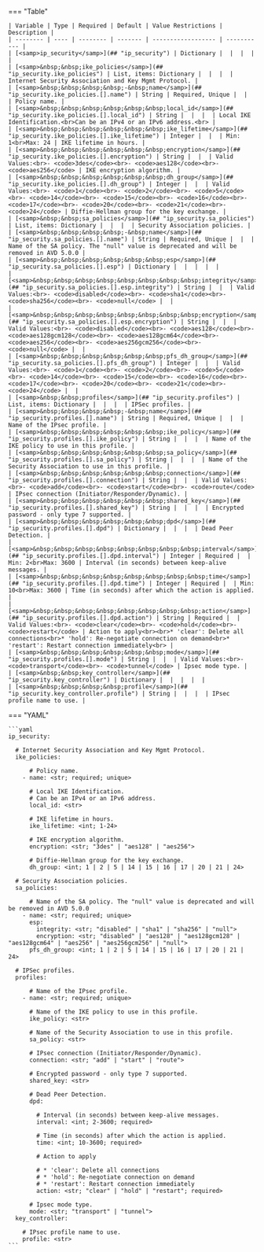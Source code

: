 <!--
  ~ Copyright (c) 2023 Arista Networks, Inc.
  ~ Use of this source code is governed by the Apache License 2.0
  ~ that can be found in the LICENSE file.
  -->
=== "Table"

    | Variable | Type | Required | Default | Value Restrictions | Description |
    | -------- | ---- | -------- | ------- | ------------------ | ----------- |
    | [<samp>ip_security</samp>](## "ip_security") | Dictionary |  |  |  |  |
    | [<samp>&nbsp;&nbsp;ike_policies</samp>](## "ip_security.ike_policies") | List, items: Dictionary |  |  |  | Internet Security Association and Key Mgmt Protocol. |
    | [<samp>&nbsp;&nbsp;&nbsp;&nbsp;-&nbsp;name</samp>](## "ip_security.ike_policies.[].name") | String | Required, Unique |  |  | Policy name. |
    | [<samp>&nbsp;&nbsp;&nbsp;&nbsp;&nbsp;&nbsp;local_id</samp>](## "ip_security.ike_policies.[].local_id") | String |  |  |  | Local IKE Identification.<br>Can be an IPv4 or an IPv6 address.<br> |
    | [<samp>&nbsp;&nbsp;&nbsp;&nbsp;&nbsp;&nbsp;ike_lifetime</samp>](## "ip_security.ike_policies.[].ike_lifetime") | Integer |  |  | Min: 1<br>Max: 24 | IKE lifetime in hours. |
    | [<samp>&nbsp;&nbsp;&nbsp;&nbsp;&nbsp;&nbsp;encryption</samp>](## "ip_security.ike_policies.[].encryption") | String |  |  | Valid Values:<br>- <code>3des</code><br>- <code>aes128</code><br>- <code>aes256</code> | IKE encryption algorithm. |
    | [<samp>&nbsp;&nbsp;&nbsp;&nbsp;&nbsp;&nbsp;dh_group</samp>](## "ip_security.ike_policies.[].dh_group") | Integer |  |  | Valid Values:<br>- <code>1</code><br>- <code>2</code><br>- <code>5</code><br>- <code>14</code><br>- <code>15</code><br>- <code>16</code><br>- <code>17</code><br>- <code>20</code><br>- <code>21</code><br>- <code>24</code> | Diffie-Hellman group for the key exchange. |
    | [<samp>&nbsp;&nbsp;sa_policies</samp>](## "ip_security.sa_policies") | List, items: Dictionary |  |  |  | Security Association policies. |
    | [<samp>&nbsp;&nbsp;&nbsp;&nbsp;-&nbsp;name</samp>](## "ip_security.sa_policies.[].name") | String | Required, Unique |  |  | Name of the SA policy. The "null" value is deprecated and will be removed in AVD 5.0.0 |
    | [<samp>&nbsp;&nbsp;&nbsp;&nbsp;&nbsp;&nbsp;esp</samp>](## "ip_security.sa_policies.[].esp") | Dictionary |  |  |  |  |
    | [<samp>&nbsp;&nbsp;&nbsp;&nbsp;&nbsp;&nbsp;&nbsp;&nbsp;integrity</samp>](## "ip_security.sa_policies.[].esp.integrity") | String |  |  | Valid Values:<br>- <code>disabled</code><br>- <code>sha1</code><br>- <code>sha256</code><br>- <code>null</code> |  |
    | [<samp>&nbsp;&nbsp;&nbsp;&nbsp;&nbsp;&nbsp;&nbsp;&nbsp;encryption</samp>](## "ip_security.sa_policies.[].esp.encryption") | String |  |  | Valid Values:<br>- <code>disabled</code><br>- <code>aes128</code><br>- <code>aes128gcm128</code><br>- <code>aes128gcm64</code><br>- <code>aes256</code><br>- <code>aes256gcm256</code><br>- <code>null</code> |  |
    | [<samp>&nbsp;&nbsp;&nbsp;&nbsp;&nbsp;&nbsp;pfs_dh_group</samp>](## "ip_security.sa_policies.[].pfs_dh_group") | Integer |  |  | Valid Values:<br>- <code>1</code><br>- <code>2</code><br>- <code>5</code><br>- <code>14</code><br>- <code>15</code><br>- <code>16</code><br>- <code>17</code><br>- <code>20</code><br>- <code>21</code><br>- <code>24</code> |  |
    | [<samp>&nbsp;&nbsp;profiles</samp>](## "ip_security.profiles") | List, items: Dictionary |  |  |  | IPSec profiles. |
    | [<samp>&nbsp;&nbsp;&nbsp;&nbsp;-&nbsp;name</samp>](## "ip_security.profiles.[].name") | String | Required, Unique |  |  | Name of the IPsec profile. |
    | [<samp>&nbsp;&nbsp;&nbsp;&nbsp;&nbsp;&nbsp;ike_policy</samp>](## "ip_security.profiles.[].ike_policy") | String |  |  |  | Name of the IKE policy to use in this profile. |
    | [<samp>&nbsp;&nbsp;&nbsp;&nbsp;&nbsp;&nbsp;sa_policy</samp>](## "ip_security.profiles.[].sa_policy") | String |  |  |  | Name of the Security Association to use in this profile. |
    | [<samp>&nbsp;&nbsp;&nbsp;&nbsp;&nbsp;&nbsp;connection</samp>](## "ip_security.profiles.[].connection") | String |  |  | Valid Values:<br>- <code>add</code><br>- <code>start</code><br>- <code>route</code> | IPsec connection (Initiator/Responder/Dynamic). |
    | [<samp>&nbsp;&nbsp;&nbsp;&nbsp;&nbsp;&nbsp;shared_key</samp>](## "ip_security.profiles.[].shared_key") | String |  |  |  | Encrypted password - only type 7 supported. |
    | [<samp>&nbsp;&nbsp;&nbsp;&nbsp;&nbsp;&nbsp;dpd</samp>](## "ip_security.profiles.[].dpd") | Dictionary |  |  |  | Dead Peer Detection. |
    | [<samp>&nbsp;&nbsp;&nbsp;&nbsp;&nbsp;&nbsp;&nbsp;&nbsp;interval</samp>](## "ip_security.profiles.[].dpd.interval") | Integer | Required |  | Min: 2<br>Max: 3600 | Interval (in seconds) between keep-alive messages. |
    | [<samp>&nbsp;&nbsp;&nbsp;&nbsp;&nbsp;&nbsp;&nbsp;&nbsp;time</samp>](## "ip_security.profiles.[].dpd.time") | Integer | Required |  | Min: 10<br>Max: 3600 | Time (in seconds) after which the action is applied. |
    | [<samp>&nbsp;&nbsp;&nbsp;&nbsp;&nbsp;&nbsp;&nbsp;&nbsp;action</samp>](## "ip_security.profiles.[].dpd.action") | String | Required |  | Valid Values:<br>- <code>clear</code><br>- <code>hold</code><br>- <code>restart</code> | Action to apply<br><br>* 'clear': Delete all connections<br>* 'hold': Re-negotiate connection on demand<br>* 'restart': Restart connection immediately<br> |
    | [<samp>&nbsp;&nbsp;&nbsp;&nbsp;&nbsp;&nbsp;mode</samp>](## "ip_security.profiles.[].mode") | String |  |  | Valid Values:<br>- <code>transport</code><br>- <code>tunnel</code> | Ipsec mode type. |
    | [<samp>&nbsp;&nbsp;key_controller</samp>](## "ip_security.key_controller") | Dictionary |  |  |  |  |
    | [<samp>&nbsp;&nbsp;&nbsp;&nbsp;profile</samp>](## "ip_security.key_controller.profile") | String |  |  |  | IPsec profile name to use. |

=== "YAML"

    ```yaml
    ip_security:

      # Internet Security Association and Key Mgmt Protocol.
      ike_policies:

          # Policy name.
        - name: <str; required; unique>

          # Local IKE Identification.
          # Can be an IPv4 or an IPv6 address.
          local_id: <str>

          # IKE lifetime in hours.
          ike_lifetime: <int; 1-24>

          # IKE encryption algorithm.
          encryption: <str; "3des" | "aes128" | "aes256">

          # Diffie-Hellman group for the key exchange.
          dh_group: <int; 1 | 2 | 5 | 14 | 15 | 16 | 17 | 20 | 21 | 24>

      # Security Association policies.
      sa_policies:

          # Name of the SA policy. The "null" value is deprecated and will be removed in AVD 5.0.0
        - name: <str; required; unique>
          esp:
            integrity: <str; "disabled" | "sha1" | "sha256" | "null">
            encryption: <str; "disabled" | "aes128" | "aes128gcm128" | "aes128gcm64" | "aes256" | "aes256gcm256" | "null">
          pfs_dh_group: <int; 1 | 2 | 5 | 14 | 15 | 16 | 17 | 20 | 21 | 24>

      # IPSec profiles.
      profiles:

          # Name of the IPsec profile.
        - name: <str; required; unique>

          # Name of the IKE policy to use in this profile.
          ike_policy: <str>

          # Name of the Security Association to use in this profile.
          sa_policy: <str>

          # IPsec connection (Initiator/Responder/Dynamic).
          connection: <str; "add" | "start" | "route">

          # Encrypted password - only type 7 supported.
          shared_key: <str>

          # Dead Peer Detection.
          dpd:

            # Interval (in seconds) between keep-alive messages.
            interval: <int; 2-3600; required>

            # Time (in seconds) after which the action is applied.
            time: <int; 10-3600; required>

            # Action to apply

            # * 'clear': Delete all connections
            # * 'hold': Re-negotiate connection on demand
            # * 'restart': Restart connection immediately
            action: <str; "clear" | "hold" | "restart"; required>

          # Ipsec mode type.
          mode: <str; "transport" | "tunnel">
      key_controller:

        # IPsec profile name to use.
        profile: <str>
    ```
